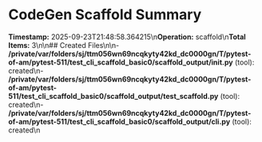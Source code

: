 # CodeGen Scaffold Summary

**Timestamp:** 2025-09-23T21:48:58.364215\n**Operation:** scaffold\n**Total Items:** 3\n\n## Created Files\n\n- **/private/var/folders/sj/ttm056wn69ncqkyty42kd_dc0000gn/T/pytest-of-am/pytest-511/test_cli_scaffold_basic0/scaffold_output/__init__.py** (tool): created\n- **/private/var/folders/sj/ttm056wn69ncqkyty42kd_dc0000gn/T/pytest-of-am/pytest-511/test_cli_scaffold_basic0/scaffold_output/test_scaffold.py** (tool): created\n- **/private/var/folders/sj/ttm056wn69ncqkyty42kd_dc0000gn/T/pytest-of-am/pytest-511/test_cli_scaffold_basic0/scaffold_output/cli.py** (tool): created\n
